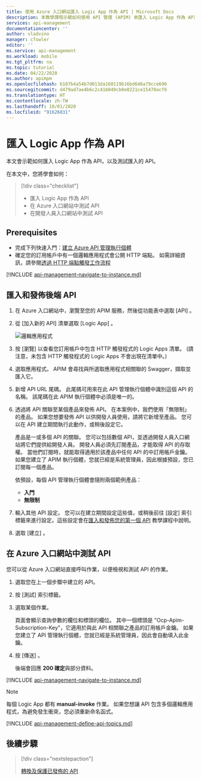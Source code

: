 ```yaml
---
title: 使用 Azure 入口網站匯入 Logic App 作為 API | Microsoft Docs
description: 本教學課程示範如何使用 API 管理 (APIM) 來匯入 Logic App 作為 API。
services: api-management
documentationcenter: ''
author: vladvino
manager: cfowler
editor: ''
ms.service: api-management
ms.workload: mobile
ms.tgt_pltfrm: na
ms.topic: tutorial
ms.date: 04/22/2020
ms.author: apimpm
ms.openlocfilehash: b107b4a54b7d013da160119b16bd646a79cce696
ms.sourcegitcommit: d479ad7ae4b6c2c416049cb0e0221ce15470acf6
ms.translationtype: HT
ms.contentlocale: zh-TW
ms.lasthandoff: 10/01/2020
ms.locfileid: "91626831"
---
```

# <a name="import-a-logic-app-as-an-api"></a>匯入 Logic App 作為 API

本文會示範如何匯入 Logic App 作為 API，以及測試匯入的 API。

在本文中，您將學會如何：

> [!div class="checklist"]
>
> -   匯入 Logic App 作為 API
> -   在 Azure 入口網站中測試 API
> -   在開發人員入口網站中測試 API

## <a name="prerequisites"></a>Prerequisites

-   完成下列快速入門：[建立 Azure API 管理執行個體](get-started-create-service-instance.md)
-   確定您的訂用帳戶中有一個邏輯應用程式會公開 HTTP 端點。 如需詳細資訊，請參閱[透過 HTTP 端點觸發工作流程](../logic-apps/logic-apps-http-endpoint.md)

[!INCLUDE [api-management-navigate-to-instance.md](../../includes/api-management-navigate-to-instance.md)]

## <a name="import-and-publish-a-back-end-api"></a><a name="create-api"> </a>匯入和發佈後端 API

1. 在 Azure 入口網站中，瀏覽至您的 APIM 服務，然後從功能表中選取 [API]  。
2. 從 [加入新的 API]  清單選取 [Logic App]  。

    ![邏輯應用程式](./media/import-logic-app-as-api/logic-app-api.png)

3. 按 [瀏覽]  以查看您訂用帳戶中包含 HTTP 觸發程式的 Logic Apps 清單。 (請注意，未包含 HTTP 觸發程式的 Logic Apps 不會出現在清單中。)
4. 選取應用程式。 APIM 會尋找與所選取應用程式相關聯的 Swagger，擷取並匯入它。
5. 新增 API URL 尾碼。 此尾碼可用來在此 API 管理執行個體中識別這個 API 的名稱。 該尾碼在此 APIM 執行個體中必須是唯一的。
6. 透過將 API 關聯至某個產品來發佈 API。 在本案例中，我們使用「無限制」  的產品。 如果您想要發佈 API 以供開發人員使用，請將它新增至產品。 您可以在 API 建立期間執行此動作，或稍後設定它。

    產品是一或多個 API 的關聯。 您可以包括數個 API，並透過開發人員入口網站將它們提供給開發人員。 開發人員必須先訂閱產品，才能取得 API 的存取權。 當他們訂閱時，就能取得適用於該產品中任何 API 的中訂用帳戶金鑰。 如果您建立了 APIM 執行個體，您就已經是系統管理員，因此根據預設，您已訂閱每一個產品。

    依預設，每個 API 管理執行個體會隨附兩個範例產品：

    - **入門**
    - **無限制**

7. 輸入其他 API 設定。 您可以在建立期間設定這些值，或稍後前往 [設定]  索引標籤來進行設定。這些設定會在[匯入和發佈您的第一個 API](import-and-publish.md#import-and-publish-a-backend-api) 教學課程中說明。
8. 選取 [建立]  。

## <a name="test-the-api-in-the-azure-portal"></a>在 Azure 入口網站中測試 API

您可以從 Azure 入口網站直接呼叫作業，以便檢視和測試 API 的作業。

1. 選取您在上一個步驟中建立的 API。
2. 按 [測試]  索引標籤。
3. 選取某個作業。

    頁面會顯示查詢參數的欄位和標頭的欄位。 其中一個標頭是 "Ocp-Apim-Subscription-Key"，它適用於與此 API 相關聯之產品的訂用帳戶金鑰。 如果您建立了 API 管理執行個體，您就已經是系統管理員，因此會自動填入此金鑰。

4. 按 [傳送]  。

    後端會回應 **200 確定**與部分資料。

[!INCLUDE [api-management-navigate-to-instance.md](../../includes/api-management-append-apis.md)]

>[!NOTE]
>每個 Logic App 都有 **manual-invoke** 作業。 如果您想讓 API 包含多個邏輯應用程式，為避免發生衝突，您必須重新命名函式。

[!INCLUDE [api-management-define-api-topics.md](../../includes/api-management-define-api-topics.md)]

## <a name="next-steps"></a>後續步驟

> [!div class="nextstepaction"]
>
> [轉換及保護已發佈的 API](transform-api.md)
